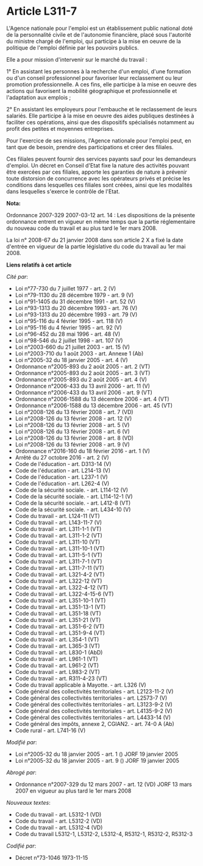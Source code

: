 # Article L311-7

L'Agence nationale pour l'emploi est un établissement public national doté de la personnalité civile et de l'autonomie
financière, placé sous l'autorité du ministre chargé de l'emploi, qui participe à la mise en oeuvre de la politique de
l'emploi définie par les pouvoirs publics.

Elle a pour mission d'intervenir sur le marché du travail :

1° En assistant les personnes à la recherche d'un emploi, d'une formation ou d'un conseil professionnel pour favoriser leur
reclassement ou leur promotion professionnelle. A ces fins, elle participe à la mise en oeuvre des actions qui favorisent la
mobilité géographique et professionnelle et l'adaptation aux emplois ;

2° En assistant les employeurs pour l'embauche et le reclassement de leurs salariés. Elle participe à la mise en oeuvre des
aides publiques destinées à faciliter ces opérations, ainsi que des dispositifs spécialisés notamment au profit des petites
et moyennes entreprises.

Pour l'exercice de ses missions, l'Agence nationale pour l'emploi peut, en tant que de besoin, prendre des participations et
créer des filiales.

Ces filiales peuvent fournir des services payants sauf pour les demandeurs d'emploi. Un décret en Conseil d'Etat fixe la
nature des activités pouvant être exercées par ces filiales, apporte les garanties de nature à prévenir toute distorsion de
concurrence avec les opérateurs privés et précise les conditions dans lesquelles ces filiales sont créées, ainsi que les
modalités dans lesquelles s'exerce le contrôle de l'Etat.

**Nota:**

Ordonnance 2007-329 2007-03-12 art. 14 : Les dispositions de la présente ordonnance entrent en vigueur en même temps que la
partie réglementaire du nouveau code du travail et au plus tard le 1er mars 2008.

La loi n° 2008-67 du 21 janvier 2008 dans son article 2 X a fixé la date d'entrée en vigueur de la partie législative du code
du travail au 1er mai 2008.

**Liens relatifs à cet article**

_Cité par_:

  - Loi n°77-730 du 7 juillet 1977 - art. 2 (V)
  - Loi n°79-1130 du 28 décembre 1979 - art. 9 (V)
  - Loi n°91-1405 du 31 décembre 1991 - art. 52 (V)
  - Loi n°93-1313 du 20 décembre 1993 - art. 76 (V)
  - Loi n°93-1313 du 20 décembre 1993 - art. 79 (V)
  - Loi n°95-116 du 4 février 1995 - art. 118 (V)
  - Loi n°95-116 du 4 février 1995 - art. 92 (V)
  - Loi n°96-452 du 28 mai 1996 - art. 48 (V)
  - Loi n°98-546 du 2 juillet 1998 - art. 107 (V)
  - Loi n°2003-660 du 21 juillet 2003 - art. 15 (V)
  - Loi n°2003-710 du 1 août 2003 - art. Annexe 1 (Ab)
  - Loi n°2005-32 du 18 janvier 2005 - art. 4 (V)
  - Ordonnance n°2005-893 du 2 août 2005 - art. 2 (VT)
  - Ordonnance n°2005-893 du 2 août 2005 - art. 3 (VT)
  - Ordonnance n°2005-893 du 2 août 2005 - art. 4 (V)
  - Ordonnance n°2006-433 du 13 avril 2006 - art. 11 (V)
  - Ordonnance n°2006-433 du 13 avril 2006 - art. 9 (VT)
  - Ordonnance n°2006-1588 du 13 décembre 2006 - art. 4 (VT)
  - Ordonnance n°2006-1588 du 13 décembre 2006 - art. 45 (VT)
  - Loi n°2008-126 du 13 février 2008 - art. 7 (VD)
  - Loi n°2008-126 du 13 février 2008 - art. 12 (V)
  - Loi n°2008-126 du 13 février 2008 - art. 5 (V)
  - Loi n°2008-126 du 13 février 2008 - art. 6 (V)
  - Loi n°2008-126 du 13 février 2008 - art. 8 (VD)
  - Loi n°2008-126 du 13 février 2008 - art. 9 (V)
  - Ordonnance n°2016-160 du 18 février 2016 - art. 1 (V)
  - Arrêté du 27 octobre 2016 - art. 2 (V)
  - Code de l'éducation - art. D313-14 (V)
  - Code de l'éducation - art. L214-13 (V)
  - Code de l'éducation - art. L237-1 (V)
  - Code de l'éducation - art. L262-4 (V)
  - Code de la sécurité sociale. - art. L114-12 (V)
  - Code de la sécurité sociale. - art. L114-12-1 (V)
  - Code de la sécurité sociale. - art. L412-8 (VT)
  - Code de la sécurité sociale. - art. L434-10 (V)
  - Code du travail - art. L124-11 (VT)
  - Code du travail - art. L143-11-7 (V)
  - Code du travail - art. L311-1-1 (VT)
  - Code du travail - art. L311-1-2 (VT)
  - Code du travail - art. L311-10 (VT)
  - Code du travail - art. L311-10-1 (VT)
  - Code du travail - art. L311-5-1 (VT)
  - Code du travail - art. L311-7-1 (VT)
  - Code du travail - art. L311-7-11 (VT)
  - Code du travail - art. L321-4-2 (VT)
  - Code du travail - art. L322-12 (VT)
  - Code du travail - art. L322-4-12 (VT)
  - Code du travail - art. L322-4-15-6 (VT)
  - Code du travail - art. L351-10-1 (VT)
  - Code du travail - art. L351-13-1 (VT)
  - Code du travail - art. L351-18 (VT)
  - Code du travail - art. L351-21 (VT)
  - Code du travail - art. L351-6-2 (VT)
  - Code du travail - art. L351-9-4 (VT)
  - Code du travail - art. L354-1 (VT)
  - Code du travail - art. L365-3 (VT)
  - Code du travail - art. L830-1 (AbD)
  - Code du travail - art. L961-1 (VT)
  - Code du travail - art. L961-2 (VT)
  - Code du travail - art. L983-2 (VT)
  - Code du travail - art. R311-4-23 (VT)
  - Code du travail applicable à Mayotte. - art. L326 (V)
  - Code général des collectivités territoriales - art. L2123-11-2 (V)
  - Code général des collectivités territoriales - art. L2573-7 (V)
  - Code général des collectivités territoriales - art. L3123-9-2 (V)
  - Code général des collectivités territoriales - art. L4135-9-2 (V)
  - Code général des collectivités territoriales - art. L4433-14 (V)
  - Code général des impôts, annexe 2, CGIAN2. - art. 74-0 A (Ab)
  - Code rural - art. L741-16 (V)

_Modifié par_:

  - Loi n°2005-32 du 18 janvier 2005 - art. 1 () JORF 19 janvier 2005
  - Loi n°2005-32 du 18 janvier 2005 - art. 9 () JORF 19 janvier 2005

_Abrogé par_:

  - Ordonnance n°2007-329 du 12 mars 2007 - art. 12 (VD) JORF 13 mars 2007 en vigueur au plus tard le 1er mars 2008

_Nouveaux textes_:

  - Code du travail - art. L5312-1 (VD)
  - Code du travail - art. L5312-2 (VD)
  - Code du travail - art. L5312-4 (VD)
  - Code du travail L5312-1, L5312-2, L5312-4, R5312-1, R5312-2, R5312-3

_Codifié par_:

  - Décret n°73-1046 1973-11-15
